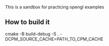 This is a sandbox for practicing opengl examples

## How to build it

cmake -B build-debug -S . -DCPM_SOURCE_CACHE=PATH_TO_CPM_CACHE
